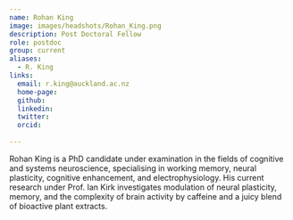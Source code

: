 ```yaml
---
name: Rohan King
image: images/headshots/Rohan_King.png
description: Post Doctoral Fellow
role: postdoc
group: current
aliases:
  - R. King
links:
  email: r.king@auckland.ac.nz
  home-page:
  github: 
  linkedin:
  twitter: 
  orcid:
  
---
```


Rohan King is a PhD candidate under examination in the fields of cognitive and systems neuroscience, specialising in working memory, neural plasticity, cognitive enhancement, and electrophysiology. His current research under Prof. Ian Kirk investigates modulation of neural plasticity, memory, and the complexity of brain activity by caffeine and a juicy blend of bioactive plant extracts.
